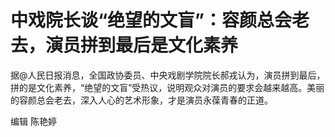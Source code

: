 # 中戏院长谈“绝望的文盲”：容颜总会老去，演员拼到最后是文化素养

据@人民日报消息，全国政协委员、中央戏剧学院院长郝戎认为，演员拼到最后，拼的是文化素养，“绝望的文盲”受热议，说明观众对演员的要求会越来越高。美丽的容颜总会老去，深入人心的艺术形象，才是演员永葆青春的正道。

编辑 陈艳婷

